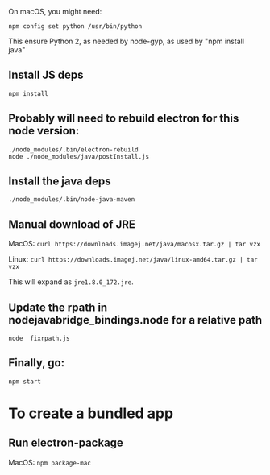 On macOS, you might need:
```
npm config set python /usr/bin/python
```
This ensure Python 2, as needed by node-gyp, as used by "npm install java"

## Install JS deps
```
npm install
```

## Probably will need to rebuild electron for this node version:
```
./node_modules/.bin/electron-rebuild
node ./node_modules/java/postInstall.js
```

## Install the java deps
```
./node_modules/.bin/node-java-maven
```

## Manual download of JRE
MacOS:
```curl https://downloads.imagej.net/java/macosx.tar.gz | tar vzx```

Linux:
```curl https://downloads.imagej.net/java/linux-amd64.tar.gz | tar vzx```

This will expand as ```jre1.8.0_172.jre```.

## Update the rpath in nodejavabridge_bindings.node for a relative path
```node  fixrpath.js```

## Finally, go:
```
npm start
```

# To create a bundled app
## Run electron-package
MacOS:
```npm package-mac```


